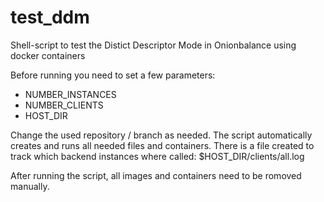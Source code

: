 # test_ddm
Shell-script to test the Distict Descriptor Mode in Onionbalance using docker containers

Before running you need to set a few parameters:
- NUMBER_INSTANCES
- NUMBER_CLIENTS
- HOST_DIR

Change the used repository / branch as needed.
The script automatically creates and runs all needed files and containers.
There is a file created to track which backend instances where called: $HOST_DIR/clients/all.log

After running the script, all images and containers need to be romoved manually.
